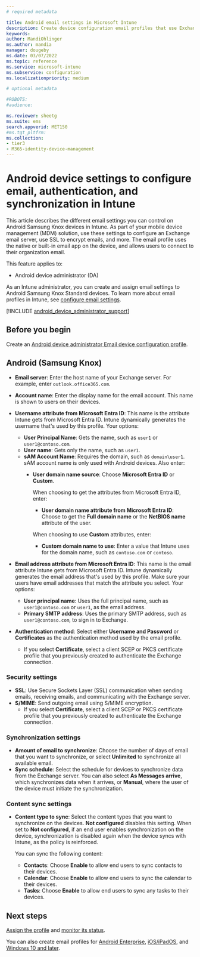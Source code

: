 ```yaml
---
# required metadata

title: Android email settings in Microsoft Intune
description: Create device configuration email profiles that use Exchange servers, and retrieve attributes from Microsoft Entra ID. Enable SSL or SMIME, authenticate users with certificates or username/password, and synchronize email and schedules on Android Samsung Knox devices using Microsoft Intune.
keywords:
author: MandiOhlinger
ms.author: mandia
manager: dougeby
ms.date: 03/07/2022
ms.topic: reference
ms.service: microsoft-intune
ms.subservice: configuration
ms.localizationpriority: medium

# optional metadata

#ROBOTS:
#audience:

ms.reviewer: sheetg
ms.suite: ems
search.appverid: MET150
#ms.tgt_pltfrm:
ms.collection:
- tier3
- M365-identity-device-management
---
```


# Android device settings to configure email, authentication, and synchronization in Intune

This article describes the different email settings you can control on Android Samsung Knox devices in Intune. As part of your mobile device management (MDM) solution, use these settings to configure an Exchange email server, use SSL to encrypt emails, and more. The email profile uses the native or built-in email app on the device, and allows users to connect to their organization email.

This feature applies to:

- Android device administrator (DA)

As an Intune administrator, you can create and assign email settings to Android Samsung Knox Standard devices. To learn more about email profiles in Intune, see [configure email settings](email-settings-configure.md).


 [!INCLUDE [android_device_administrator_support](../includes/android-device-administrator-support.md)]

## Before you begin

Create an [Android device administrator Email device configuration profile](email-settings-configure.md).

## Android (Samsung Knox)

- **Email server**: Enter the host name of your Exchange server. For example, enter `outlook.office365.com`.
- **Account name**: Enter the display name for the email account. This name is shown to users on their devices.
- **Username attribute from Microsoft Entra ID**: This name is the attribute Intune gets from Microsoft Entra ID. Intune dynamically generates the username that's used by this profile. Your options:
  - **User Principal Name**: Gets the name, such as `user1` or `user1@contoso.com`.
  - **User name**: Gets only the name, such as `user1`.
  - **sAM Account Name**: Requires the domain, such as `domain\user1`. sAM account name is only used with Android devices. Also enter:  
    - **User domain name source**: Choose **Microsoft Entra ID** or **Custom**.

      When choosing to get the attributes from Microsoft Entra ID, enter:
      - **User domain name attribute from Microsoft Entra ID**: Choose to get the **Full domain name** or the **NetBIOS name** attribute of the user.

      When choosing to use **Custom** attributes, enter:
      - **Custom domain name to use**: Enter a value that Intune uses for the domain name, such as `contoso.com` or `contoso`.

- **Email address attribute from Microsoft Entra ID**: This name is the email attribute Intune gets from Microsoft Entra ID. Intune dynamically generates the email address that's used by this profile. Make sure your users have email addresses that match the attribute you select. Your options:
  - **User principal name**: Uses the full principal name, such as `user1@contoso.com` or `user1`, as the email address.
  - **Primary SMTP address**: Uses the primary SMTP address, such as `user1@contoso.com`, to sign in to Exchange.

- **Authentication method**: Select either **Username and Password** or **Certificates** as the authentication method used by the email profile.
  - If you select **Certificate**, select a client SCEP or PKCS certificate profile that you previously created to authenticate the Exchange connection.

### Security settings

- **SSL**: Use Secure Sockets Layer (SSL) communication when sending emails, receiving emails, and communicating with the Exchange server.
- **S/MIME**: Send outgoing email using S/MIME encryption.
  - If you select **Certificate**, select a client SCEP or PKCS certificate profile that you previously created to authenticate the Exchange connection.

### Synchronization settings

- **Amount of email to synchronize**: Choose the number of days of email that you want to synchronize, or select **Unlimited** to synchronize all available email.
- **Sync schedule**: Select the schedule for devices to synchronize data from the Exchange server. You can also select **As Messages arrive**, which synchronizes data when it arrives, or **Manual**, where the user of the device must initiate the synchronization.

### Content sync settings

- **Content type to sync**: Select the content types that you want to synchronize on the devices. **Not configured** disables this setting. When set to **Not configured**, if an end user enables synchronization on the device, synchronization is disabled again when the device syncs with Intune, as the policy is reinforced. 

  You can sync the following content:  
  - **Contacts**: Choose **Enable** to allow end users to sync contacts to their devices.
  - **Calendar**: Choose **Enable** to allow end users to sync the calendar to their devices.
  - **Tasks**: Choose **Enable** to allow end users to sync any tasks to their devices.

## Next steps

[Assign the profile](device-profile-assign.md) and [monitor its status](device-profile-monitor.md).

You can also create email profiles for [Android Enterprise](email-settings-android-enterprise.md), [iOS/iPadOS](email-settings-ios.md), and [Windows 10 and later](email-settings-windows-10.md).
